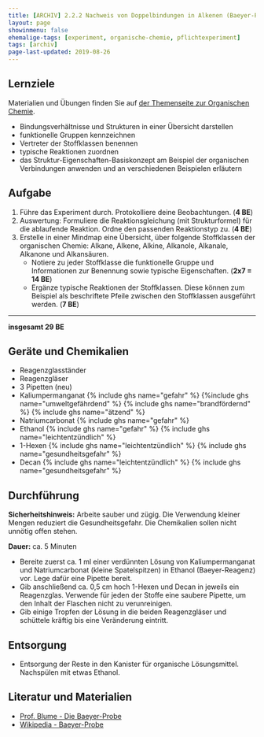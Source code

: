 ```yaml
---
title: [ARCHIV] 2.2.2 Nachweis von Doppelbindungen in Alkenen (Baeyer-Probe)
layout: page
showinmenu: false
ehemalige-tags: [experiment, organische-chemie, pflichtexperiment]
tags: [archiv]
page-last-updated: 2019-08-26
---
```


## Lernziele

Materialien und Übungen finden Sie auf [der Themenseite zur Organischen Chemie](/themen/organische-chemie).

- Bindungsverhältnisse und Strukturen in einer Übersicht darstellen
- funktionelle Gruppen kennzeichnen
- Vertreter der Stoffklassen benennen
- typische Reaktionen zuordnen
- das Struktur-Eigenschaften-Basiskonzept am Beispiel der organischen Verbindungen anwenden und an verschiedenen Beispielen erläutern

## Aufgabe

1. Führe das Experiment durch. Protokolliere deine Beobachtungen. (**4 BE**)
2. Auswertung: Formuliere die Reaktionsgleichung (mit Strukturformel) für die ablaufende Reaktion. Ordne den passenden Reaktionstyp zu. (**4 BE**)
3. Erstelle in einer Mindmap eine Übersicht, über folgende Stoffklassen der organischen Chemie: Alkane, Alkene, Alkine, Alkanole, Alkanale, Alkanone und Alkansäuren.
	- Notiere zu jeder Stoffklasse die funktionelle Gruppe und Informationen zur Benennung sowie typische Eigenschaften. (**2x7 = 14 BE**) 
	- Ergänze typische Reaktionen der Stoffklassen. Diese können zum Beispiel als beschriftete Pfeile zwischen den Stoffklassen ausgeführt werden.  (**7 BE**)

---

**insgesamt 29 BE**

## Geräte und Chemikalien

- Reagenzglasständer
- Reagenzgläser
- 3 Pipetten (neu)
- Kaliumpermanganat {% include ghs name="gefahr" %} {%include ghs name="umweltgefährdend" %} {% include ghs name="brandfördernd" %} {% include ghs name="ätzend" %}
- Natriumcarbonat {% include ghs name="gefahr" %}
- Ethanol {% include ghs name="gefahr" %} {% include ghs name="leichtentzündlich" %}
- 1-Hexen {% include ghs name="leichtentzündlich" %} {% include ghs name="gesundheitsgefahr" %}
- Decan {% include ghs name="leichtentzündlich" %} {% include ghs name="gesundheitsgefahr" %}

## Durchführung

**Sicherheitshinweis:** Arbeite sauber und zügig. Die Verwendung kleiner Mengen reduziert die Gesundheitsgefahr. Die Chemikalien sollen nicht unnötig offen stehen.

**Dauer:** ca. 5 Minuten

- Bereite zuerst ca. 1 ml einer verdünnten Lösung von Kaliumpermanganat und Natriumcarbonat (kleine Spatelspitzen) in Ethanol (Baeyer-Reagenz) vor. Lege dafür eine Pipette bereit.
- Gib anschließend ca. 0,5 cm hoch 1-Hexen und Decan in jeweils ein Reagenzglas. Verwende für jeden der Stoffe eine saubere Pipette, um den Inhalt der Flaschen nicht zu verunreinigen.
- Gib einige Tropfen der Lösung in die beiden Reagenzgläser und schüttele kräftig bis eine Veränderung eintritt.

## Entsorgung

- Entsorgung der Reste in den Kanister für organische Lösungsmittel. Nachspülen mit etwas Ethanol.

## Literatur und Materialien

- [Prof. Blume - Die Baeyer-Probe](http://www.chemieunterricht.de/dc2/ch/cht-105.htm)
- [Wikipedia - Baeyer-Probe](https://de.wikipedia.org/wiki/Baeyer-Probe)
